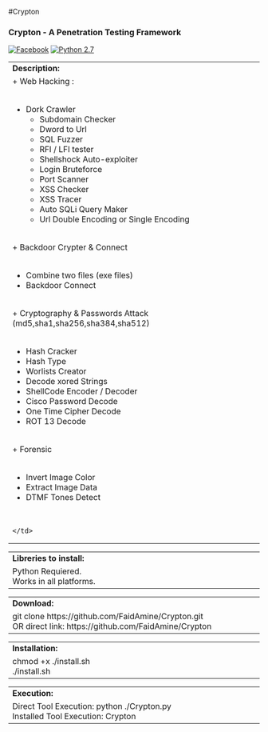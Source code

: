 #Crypton

<h3>Crypton - A Penetration Testing Framework</h3>

[![Facebook](https://img.shields.io/badge/facebook-@FaidAmine-blue.svg?style=flat-square)](https://www.facebook.com/piratuer)
[![Python 2.7](https://img.shields.io/badge/python-2.7-yellow.svg?style=flat-square)](https://www.python.org/)


<table border="0" cellpadding="2" cellspacing="5" width="100%">
  <tr>
    <td class="main3"><b>Description:</b></td>
  </tr>
  <tr>
    <td class="main" width="890px">
+ Web Hacking :</br></br> 

- Dork Crawler </br>
  - Subdomain Checker </br>
  - Dword to Url </br>
  - SQL Fuzzer </br>
  - RFI / LFI tester  </br>
  - Shellshock Auto-exploiter </br>
  - Login Bruteforce </br>
  - Port Scanner </br>
  - XSS Checker  </br>
  - XSS Tracer  </br>
  - Auto SQLi Query Maker  </br>
  - Url Double Encoding or Single Encoding  </br>
</br>
+ Backdoor Crypter & Connect </br></br>
  
  - Combine two files (exe files)</br>
  - Backdoor Connect </br>
</br>
+ Cryptography & Passwords Attack (md5,sha1,sha256,sha384,sha512)</br></br>

  - Hash Cracker</br>
  - Hash Type</br>
  - Worlists Creator</br>
  - Decode xored Strings</br>
  - ShellCode Encoder / Decoder</br>
  - Cisco Password Decode</br>
  - One Time Cipher Decode</br>
  - ROT 13 Decode</br>
 </br>
+ Forensic </br></br>

  - Invert Image Color</br>
  - Extract Image Data</br>
  - DTMF Tones Detect</br>
  </br>

    </td>
  </tr>
</table>
<table border="0" cellpadding="2" cellspacing="5" width="100%">
  <tr>
    <td class="main3" width="890px"> <b>Libreries to install:</b></td>
  </tr>
  <tr>
    <td class="main">
      Python Requiered. <br/>
      Works in all platforms.
    </td>
  </tr>
</table>
<table border="0" cellpadding="2" cellspacing="5" width="100%">
  <tr>
    <td class="main3" width="890px"><b>Download:</b></td>
  </tr>
  <tr>
    <td class="main">
      git clone https://github.com/FaidAmine/Crypton.git <br/>
      OR direct link: https://github.com/FaidAmine/Crypton
    </td>
  </tr>
</table>
<table border="0" cellpadding="2" cellspacing="5" width="100%">
  <tr>
    <td class="main3" width="890px"><b>Installation:</b></td>
  </tr>
  <tr>
    <td class="main">chmod +x ./install.sh <br/>./install.sh </td>
  </tr>
</table>

<table border="0" cellpadding="2" cellspacing="5" width="100%">
  <tr>
    <td class="main3" width="890px"><b>Execution:</b></td>
  </tr>
  <tr>
    <td class="main">
      Direct Tool Execution: python ./Crypton.py<br/>
      Installed Tool Execution: Crypton
    </td>
  </tr>
</table>
